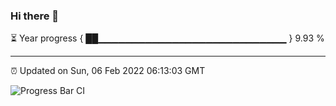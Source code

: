 ### Hi there 👋

⏳ Year progress { ██▁▁▁▁▁▁▁▁▁▁▁▁▁▁▁▁▁▁▁▁▁▁▁▁▁▁▁▁ } 9.93 %

---

⏰ Updated on Sun, 06 Feb 2022 06:13:03 GMT

![Progress Bar CI](https://github.com/liununu/liununu/workflows/Progress%20Bar%20CI/badge.svg)
